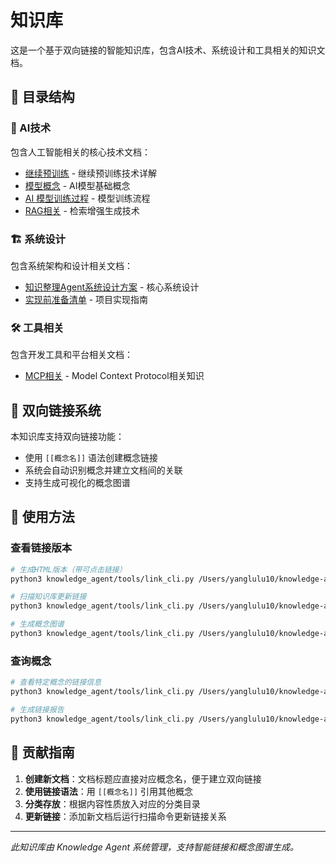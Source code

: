 # 知识库

这是一个基于双向链接的智能知识库，包含AI技术、系统设计和工具相关的知识文档。

## 📁 目录结构

### 🤖 AI技术
包含人工智能相关的核心技术文档：
- [继续预训练](AI技术/继续预训练.md) - 继续预训练技术详解
- [模型概念](AI技术/模型概念.md) - AI模型基础概念
- [AI 模型训练过程](AI技术/AI模型训练过程.md) - 模型训练流程
- [RAG相关](AI技术/RAG相关.md) - 检索增强生成技术

### 🏗️ 系统设计
包含系统架构和设计相关文档：
- [知识整理Agent系统设计方案](系统设计/知识整理Agent系统设计方案.md) - 核心系统设计
- [实现前准备清单](系统设计/实现前准备清单.md) - 项目实现指南

### 🛠️ 工具相关
包含开发工具和平台相关文档：
- [MCP相关](工具相关/MCP相关.md) - Model Context Protocol相关知识

## 🔗 双向链接系统

本知识库支持双向链接功能：
- 使用 `[[概念名]]` 语法创建概念链接
- 系统会自动识别概念并建立文档间的关联
- 支持生成可视化的概念图谱

## 🚀 使用方法

### 查看链接版本
```bash
# 生成HTML版本（带可点击链接）
python3 knowledge_agent/tools/link_cli.py /Users/yanglulu10/knowledge-agent/知识库 render 文档路径 --format html

# 扫描知识库更新链接
python3 knowledge_agent/tools/link_cli.py /Users/yanglulu10/knowledge-agent/知识库 scan

# 生成概念图谱
python3 knowledge_agent/tools/link_cli.py /Users/yanglulu10/knowledge-agent/知识库 graph --output graph.html
```

### 查询概念
```bash
# 查看特定概念的链接信息
python3 knowledge_agent/tools/link_cli.py /Users/yanglulu10/knowledge-agent/知识库 concept "概念名"

# 生成链接报告
python3 knowledge_agent/tools/link_cli.py /Users/yanglulu10/knowledge-agent/知识库 report
```

## 📝 贡献指南

1. **创建新文档**：文档标题应直接对应概念名，便于建立双向链接
2. **使用链接语法**：用 `[[概念名]]` 引用其他概念
3. **分类存放**：根据内容性质放入对应的分类目录
4. **更新链接**：添加新文档后运行扫描命令更新链接关系

---

*此知识库由 Knowledge Agent 系统管理，支持智能链接和概念图谱生成。*